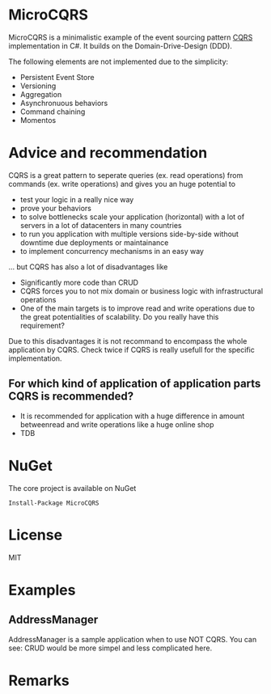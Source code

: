 # MicroCQRS

MicroCQRS is a minimalistic example of the event sourcing pattern [CQRS](https://de.wikipedia.org/wiki/Command-Query-Responsibility-Segregation) implementation in C#.
It builds on the Domain-Drive-Design (DDD).

The following elements are not implemented due to the simplicity:
- Persistent Event Store
- Versioning
- Aggregation
- Asynchronuous behaviors
- Command chaining
- Momentos

# Advice and recommendation
CQRS is a great pattern to seperate queries (ex. read operations) from commands (ex. write operations) and gives you an huge potential to
- test your logic in a really nice way
- prove your behaviors
- to solve bottlenecks scale your application (horizontal) with a lot of servers in a lot of datacenters in many countries
- to run you application with multiple versions side-by-side without downtime due deployments or maintainance
- to implement concurrency mechanisms in an easy way

... but CQRS has also a lot of disadvantages like
- Significantly more code than CRUD
- CQRS forces you to not mix domain or business logic with infrastructural operations
- One of the main targets is to improve read and write operations due to the great potentialities of scalability. Do you really have this requirement?

Due to this disadvantages it is not recommand to encompass the whole application by CQRS.
Check twice if CQRS is really usefull for the specific implementation.

## For which kind of application of application parts CQRS is recommended?
- It is recommended for application with a huge difference in amount betweenread and write operations like a huge online shop 
- TDB

# NuGet
The core project is available on NuGet
```
Install-Package MicroCQRS
```

# License
MIT

# Examples

## AddressManager
AddressManager is a sample application when to use NOT CQRS.
You can see: CRUD would be more simpel and less complicated here.

# Remarks
